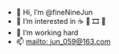 - 👋 Hi, I’m @fineNineJun
- 👀 I’m interested in ☕️ 🍵 🎞️ 🚵
- 🌱 I’m working hard
- 📫 [mailto: jun_059@163.com](mailto:jun_059@163.com)

<!-- ![madneal's github stats](https://github-readme-stats.vercel.app/api?username=fineNineJun&show_icons=true&theme=dracula)
 -->
 
<!--  [![Top Langs](https://github-readme-stats.vercel.app/api/top-langs/?username=fineNineJun&layout=compact)](https://github.com/anuraghazra/github-readme-stats) -->
 
<!---
fineNineJun/fineNineJun is a ✨ special ✨ repository because its `README.md` (this file) appears on your GitHub profile.
You can click the Preview link to take a look at your changes.
--->
